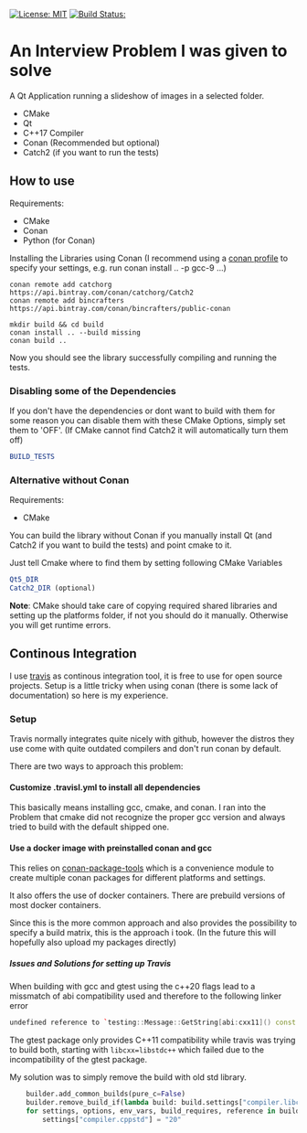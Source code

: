 [![License: MIT](https://img.shields.io/badge/License-MIT-blue.svg)](https://opensource.org/licenses/MIT)
[![Build Status:](https://travis-ci.com/DonRomanos/Challenge_Template.svg?branch=master)](https://travis-ci.com/DonRomanos/Challenge_Template.svg?branch=master)

# An Interview Problem I was given to solve

A Qt Application running a slideshow of images in a selected folder.

* CMake
* Qt
* C++17 Compiler
* Conan (Recommended but optional)
* Catch2 (if you want to run the tests)

## How to use

Requirements:

* CMake
* Conan
* Python (for Conan)

Installing the Libraries using Conan (I recommend using a [conan profile](https://docs.conan.io/en/latest/reference/profiles.html) to specify your settings, e.g. run conan install .. -p gcc-9 ...)

```shell
conan remote add catchorg https://api.bintray.com/conan/catchorg/Catch2
conan remote add bincrafters https://api.bintray.com/conan/bincrafters/public-conan

mkdir build && cd build
conan install .. --build missing
conan build ..
```

Now you should see the library successfully compiling and running the tests.

### Disabling some of the Dependencies

If you don't have the dependencies or dont want to build with them for some reason you can disable them with these CMake Options, simply set them to 'OFF'. (If CMake cannot find Catch2 it will automatically turn them off)

```cmake
BUILD_TESTS
```

### Alternative without Conan

Requirements:

* CMake

You can build the library without Conan if you manually install Qt (and Catch2 if you want to build the tests) and point cmake to it.

Just tell Cmake where to find them by setting following CMake Variables

```cmake
Qt5_DIR
Catch2_DIR (optional)
``` 

**Note**: CMake should take care of copying required shared libraries and setting up the platforms folder, if not you should do it manually. Otherwise you will get runtime errors.

## Continous Integration

I use [travis](https://travis-ci.com/) as continous integration tool, it is free to use for open source projects. Setup is a little tricky when using conan (there is some lack of documentation) so here is my experience.

### Setup

Travis normally integrates quite nicely with github, however the distros they use come with quite outdated compilers and don't run conan by default.

There are two ways to approach this problem:

#### Customize .travisl.yml to install all dependencies

This basically means installing gcc, cmake, and conan. I ran into the Problem that cmake did not recognize the proper gcc version and always tried to build with the default shipped one.

#### Use a docker image with preinstalled conan and gcc

This relies on [conan-package-tools](https://github.com/conan-io/conan-package-tools) which is a convenience module to create multiple conan packages for different platforms and settings.

It also offers the use of docker containers. There are prebuild versions of most docker containers.

Since this is the more common approach and also provides the possibility to specify a build matrix, this is the approach i took. (In the future this will hopefully also upload my packages directly)

##### Issues and Solutions for setting up Travis

When building with gcc and gtest using the c++20 flags lead to a missmatch of abi compatibility used and therefore to the following linker error

```cpp
undefined reference to `testing::Message::GetString[abi:cxx11]() const
```

The gtest package only provides C++11 compatibility while travis was trying to build both, starting with `libcxx=libstdc++` which failed due to the incompatibility of the gtest package.

My solution was to simply remove the build with old std library.

```python
    builder.add_common_builds(pure_c=False)
    builder.remove_build_if(lambda build: build.settings["compiler.libcxx"] == "libstdc++")
    for settings, options, env_vars, build_requires, reference in builder.items:
        settings["compiler.cppstd"] = "20"
```
